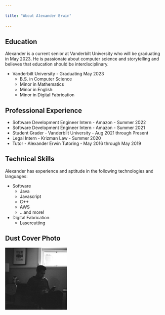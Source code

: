 ```yaml
---

title: "About Alexander Erwin"

---
```


## Education

Alexander is a current senior at Vanderbilt University who will be graduating in May 2023. He is passionate about computer science and storytelling and believes that education should be interdisciplinary.

* Vanderbilt University - Graduating May 2023
  * B.S. in Computer Science
  * Minor in Mathematics
  * Minor in English
  * Minor in Digital Fabrication

## Professional Experience

* Software Development Engineer Intern - Amazon - Summer 2022
* Software Development Engineer Intern - Amazon - Summer 2021
* Student Grader - Vanderbilt University - Aug 2021 through Present
* Legal Intern - Krizman Law - Summer 2020
* Tutor - Alexander Erwin Tutoring - May 2016 through May 2019

## Technical Skills

Alexander has experience and aptitude in the following technologies and languages:

* Software
  * Java
  * Javascript
  * C++
  * AWS
  * ...and more!
* Digital Fabrication
  * Lasercutting

## Dust Cover Photo

<img src="/assets/img/erwin_dust_cover.jpg" alt="Alexander Erwin Dust Cover" style="width:200px;"/>

